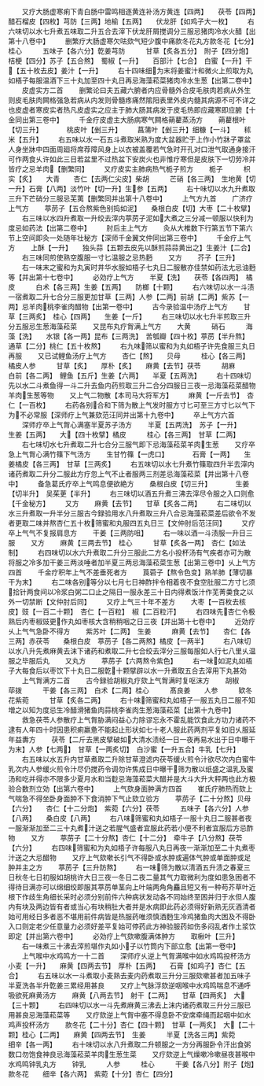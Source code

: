 <!-- { "loadSidebar": true } -->
　　又疗大肠虚寒痢下青白肠中雷鸣相逐黄连补汤方黄连【四两】　　茯苓【四两】　　醋石榴皮【四枚】芎防【三两】地榆【五两】　　伏龙肝【如鸡子大一枚】
　　右六味切以水七升煮五味取二升五合去滓下伏龙肝屑搅调分三服忌猪肉冷水火醋【出第十八卷中】
　　删繁疗大肠虚寒欠呿欬气短少腹中痛款冬花丸方款冬花【七分】　桂心　　　五味子【各六分】亁姜芎防　　　甘草【炙各五分】　附子【四分炮】　桔梗【四分】苏子【五合熬】　蜀椒【一升】　　百部汁【七合】　白蜜【一升】干【五十枚去皮】姜汁【一升】
　　右十四味细为末将姜蜜汁和微火上煎取为丸如梧子每服温酒下三十丸加至四十丸日再忌海藻菘菜猪肉冷水生葱【出第二卷中】
　　皮虚实方二首
　　删繁论曰夫五藏六腑者内应骨髓外合皮毛肤肉若病从外生则皮毛肤肉闗格强急若病从内发则骨髓疼痛然隂阳表里外皮内髓其病源不可不详之也皮虚者寒皮实者热凡皮虚实之应主于肺大肠其病发于皮毛热即应藏寒即应腑【十金同出第三卷中】
　　千金疗皮虚主大肠病寒气闗格蒴藋蒸汤方
　　蒴藋根叶【切三升】　　　　桃皮叶【剉三升】
　　菖蒲叶【剉三升】细糠【一斗】　　秫米【五升】
　　右五味以水一石五斗煮取米熟为度大盆器贮于上作小竹牀子罩盆人身坐牀中四面周廻将席荐障风身上以衣被盖覆若气急时开孔对口泄气取通身接汗可作两食乆许如此三日若盆里不过热盆下安炭火也非惟疗寒但是皮肤下一切劳冷并皆疗之忌羊肉【删繁同】
　　又疗皮实主肺病热气栀子煎方
　　栀子　　　枳实【炙】　　大青　　杏仁【去两仁尖皮】柴胡　　　芒硝【各三两】　生地黄【切一升】石膏【八两】淡竹叶【切一升】生参【五两】
　　右十味切以水九升煮取三升下芒硝分三服忌芜荑【删繁同并出第十八卷中】
　　上气方九首
　　广济疗上气方
　　葶苈子【五合熬紫色别捣如泥】　　桑根白皮【切】大枣【二十枚擘】
　　右三味以水四升煮取一升绞去滓内葶苈子泥如大煮之三分减一顿服以快利为度忌如药法【出第二卷中】
　　肘后主上气方
　　灸从大椎数下行第五节下第六节上空间即灸一处随年壮秘方【深师千金翼文仲同出第三卷中】
　　千金疗上气方
　　上酥【一升】　　独头蒜【五颗去皮先以酥煎蒜蒜黄出之】生姜汁【二合】
　　右三味同煎使熟空腹服一寸匕温服之忌热麪
　　又方
　　芥子【三升】
　　右一味末之蜜和为丸寅时井华水服如梧子七丸日二服散亦佳禁如药法尢忌油麪等【并出第十七卷中】
　　必効疗上气方
　　半夏【洗】　　茯苓【各四两】　橘皮　　　白术【各三两】生姜【五两】　　防榔【十颗】
　　右六味切以水一斗渍一宿煮取二升七合分三服更加甘草【三两】人参【二两】前胡【二两】紫苏【一两】忌羊肉桃李雀肉醋物【出第一卷中】
　　古今录验温中汤疗上气方
　　甘草【三两炙】　桂心【四两】　　生姜【一斤】
　　右三味切以水七升半煎取三升分五服忌生葱海藻菘菜
　　又昆布丸疗胷满上气方
　　大黄　　　硝石　　　海藻【洗】　　水银【各一两】昆布【三两洗】　苦瓠瓣【四十枚】葶苈【半升熬】　通草【二分】桃仁【五十枚熬】
　　右九味筛以蜜和为丸如梧子许先食服三丸日再服
　　又已试鲤鱼汤疗上气方
　　杏仁【熬】　　贝母　　　桂心【各三两】　橘皮人参　　　甘草【炙】　　厚朴【炙】　　麻黄【去节】茯苓　　　胡麻　　　白前【各二两】　鲤鱼【五斤】生姜【六两】　　半夏【五两洗】
　　右十四味切先以水二斗煮鱼得一斗二升去鱼内药煎取三升二合分四服日三夜一忌海藻菘菜醋物羊肉生葱等物
　　又上气二物散【本司马大将军方】
　　麻黄【一斤去节】　杏仁【一百枚】
　　右药各别合和下筛为散上气发时服方寸匕可至三方寸匕以气下为不必常服【深师疗上气兼欬范汪同并出第十九卷中】
　　卒上气方六首
　　深师疗卒上气胷心满塞半夏苏子汤方
　　半夏【五两洗】　苏子【一升】　　生姜【五两】　　大【四十枚擘】橘皮　　　桂心【各三两】　甘草【二两】
　　右七味切水七升煮取二升七合分三服气即下忌海藻菘菜羊肉生葱
　　又疗卒急上气胷心满竹篠下气汤方
　　生甘竹篠【一虎口】　　　　石膏【一两】　　生姜橘皮【各三两】　甘草【三两炙】
　　右五味切以水七升煮竹篠取四升半去滓内诸药煮取二升分二服此方疗忽上气不止者服两三剂差忌海藻菘菜【并出第十八卷中】
　　备急葛氏疗卒上气鸣息便欲絶方
　　桑根白皮【切三升】　　　　生姜【切半升】　吴茱茰【半升】
　　右三味切以酒五升煮三沸去滓尽令服之入口则愈【千金秘方】
　　又方
　　麻黄【去节】　　甘草【炙各二两】
　　右二味切以水三升煮取一升半分三服古今録验用水八升煮取三升八合忌海藻菘菜差后欲令不发者更取二味并熬杏仁五十枚筛蜜和丸服四五丸日三【文仲肘后范汪同】
　　又疗卒上气气不复报肩息方
　　干姜【三两防咀】
　　右一味以酒一斗渍服一升日三服
　　又方
　　麻黄【三两去节】　桂心　　　甘草【炙各一两】　杏仁【如法制】
　　右四味切以水六升煮取二升分三服此二方名小投杯汤有气疾者亦可为散将服之冷多加干姜三两淡唾者加半夏三两忌海藻菘菜生葱【出第三卷中】乆上气方四首
　　千金疗积年上气不差垂死者方
　　莨菪子【熬令色变】熟羊肺【薄切暴干为末】
　　右二味各别等分以七月七日神酢拌令相着夜不食空肚服二方寸匕须拾针两食间以冷浆白粥二口止之隔日一服永差三十日内得煮饭汁作芜菁羮食之以外一切禁断【文仲肘后同】
　　又疗上气三十年不差方
　　大枣【一百枚去核皮】豉【一百二十颗】　杏仁【一百粒】　椒【二百粒汗】
　　右四味先杏仁令极熟后内枣椒豉更作丸如枣核大含稍稍咽之日三夜【并出第十七卷中】
　　近効疗乆上气气急卧不得方
　　紫苏叶【二两】　生姜　　　麻黄【去节】　　杏仁【各三两】赤茯苓　　桑根白皮　葶苈子【各二两熬】橘皮【一两半】
　　右八味切以水八升先煮麻黄去沫下诸药和煮取二升七合绞去滓分三服每服如人行七八里乆温服之毕服后丸
　　又丸方
　　葶苈子【六两熬令紫色】
　　右一味如泥丸如梧子大每食后以枣饮下十丸日二服亁十颗擘辟以水一升煮取五合去滓用下丸甚効
　　上气胷满方二首
　　古今録验胡椒丸疗欬上气胷满时复呕沫方
　　胡椒　　　荜拨　　　干姜【各三两】　白术【二两】桂心　　　髙良姜　　人参　　　欵冬花紫菀　　　甘草【炙各二两】
　　右十味筛蜜和丸如梧子一服五丸日二服不知増之以知为度忌生冷醋滑猪鱼肉蒜桃李雀肉生葱海藻菘菜【出第十九卷中】
　　救急茯苓人参散疗上气胷胁满闷益心力除谬忘永不霍乱能饮食此方功力诸药不逮有人年四十时因患积痢羸惫不能起止形状如七十老人服此药两剂平复如旧乆服延年益夀方
　　茯苓【二斤去黑皮擘破如大清水渍经一日一夜再易水出于日中曝干为末】人参【七两】　甘草【一两炙切】　白沙蜜【一升五合】牛乳【七升】
　　右五味以水五升内甘草煮取二升除甘草澄滤内茯苓缓火煎令汁欲尽次内白蜜牛乳次内人参缓火煎令汁尽仍搅药令调勿许焦成日中曝干筛为散以纸盛之温乳及蜜汤和吃并得亦不限多少夏月水和当麨忌海藻菘菜大醋并是大斗大升大秤两也此方极验合数剂立効【出第六卷中】
　　上气欬身面肿满方四首
　　崔氏疗肺热而欬上气喘急不得坐卧身面肿不下食消肿下气止欬立验方
　　葶苈子【二十分熬】贝母【六分】　　杏仁【十二分炮】　紫菀【六分】茯苓　　　五味子【各六分】人参【八两】　　桑白皮【八两】
　　右八味筛蜜和丸如梧子一服十丸日二服甚者夜一服渐渐加至二三十丸煮汁送之若腥气盛者宜服此药若小便不利者宜服后方忌酢物
　　又方
　　葶苈子【二十分熬】杏仁【十二分】　牵牛子【八分熬】茯苓【六分】
　　右四味筛蜜和为丸如梧子许每服八丸日再夜一渐渐加至二十丸煮枣汁送之大忌醋物
　　又疗上气欬嗽长引气不得卧或水肿或遍体气肿或单面肿或足肿并主之方
　　葶苈子【三升防熬】
　　右一味筛为散以清酒五升渍之春夏三日秋冬七日初服如胡桃许大日三夜一冬日二夜二量其气力取微利为度如患急困者不得待日满亦可以绵细绞即服其葶苈单茎向上叶端两角角麤且短又有一种苟芥草叶近根下作歧生角细长采时必须分别前件六种病状发动各不同始终至困并归于水但人腹内有块及两边皆有者或当心有块稍肚大者并是水病即此药必须得好新熟无灰酒清者始可用经日多者恶不堪用前件病皆是热服药唯须慎酒麪生冷鸡猪鱼肉大困及不得卧入口则定老少任意量力必须好差平复始可停药此方神验服药如伤多闷乱者作土浆饮即定【并出第六卷中】
　　必効疗上气欬嗽腹满体肿方
　　取楸叶【三升】
　　右一味煮三十沸去滓煎堪作丸如小子以竹筒内下部立愈【出第一卷中】
　　上气喉中水鸡鸣方一十二首
　　深师疗乆逆上气胷满喉中如水鸡鸣投杯汤方小麦【一升】　　麻黄【四两去节】　厚朴【五两】　　石膏【如鸡子】杏仁【五合】
　　右五味以水一斗煮取小麦熟去麦内药煮取三升分三服欬嗽甚者加五味子半夏洗各半升亁姜三累经用甚良
　　又疗上气脉浮欬逆咽喉中水鸡鸣喘息不通呼吸欲死麻黄汤方
　　麻黄【八两去节】　射干【二两】　　甘草【四两炙】　大【三十颗】
　　右四味切以水一斗先煮麻黄三沸去上沫内诸药煮取三升分三服已用甚良忌海藻菘菜等
　　又疗欬逆上气胷中塞不得息卧不安席牵绳而起咽中如水鸡声投杯汤方
　　款冬花【二十分】杏仁【四十颗】　甘草【一两炙】　大【二十颗】桂心【二两】　　麻黄【四两去节】　生姜　　　半夏【洗各三两】紫菀　　　细辛【各一两】
　　右十味切以水八升煮取二升顿服之一方分再服卧令汗出食粥数口勿饱食神良忌海藻菘菜羊肉生葱生菜
　　又疗欬逆上气燥嗽冷嗽昼夜甚喉中水鸡鸣钟乳丸方
　　钟乳　　　人参　　　桂心　　　干姜【各八分】附子【炮】　　款冬花　　细辛【各六两】　紫菀【十分】杏仁【四分】
